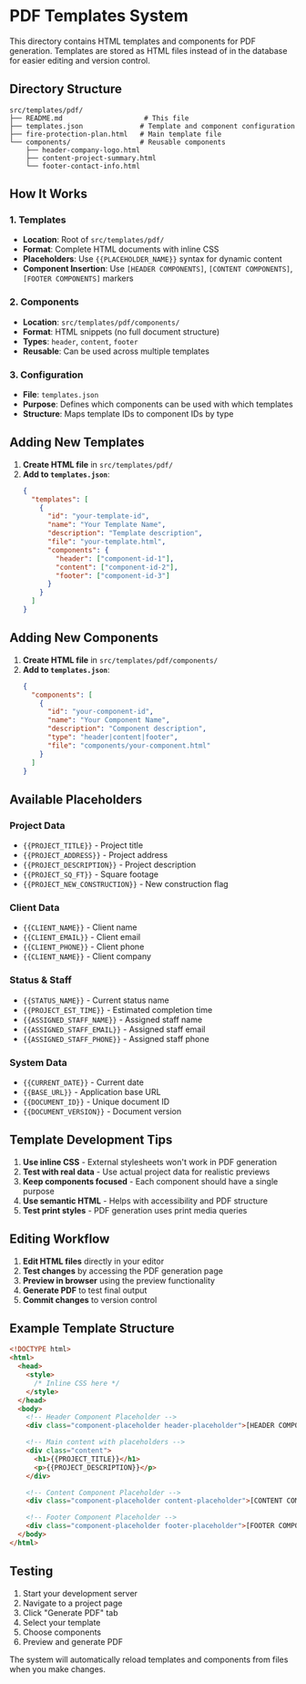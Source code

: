 # PDF Templates System

This directory contains HTML templates and components for PDF generation. Templates are stored as HTML files instead of in the database for easier editing and version control.

## Directory Structure

```
src/templates/pdf/
├── README.md                    # This file
├── templates.json              # Template and component configuration
├── fire-protection-plan.html   # Main template file
└── components/                 # Reusable components
    ├── header-company-logo.html
    ├── content-project-summary.html
    └── footer-contact-info.html
```

## How It Works

### 1. Templates

- **Location**: Root of `src/templates/pdf/`
- **Format**: Complete HTML documents with inline CSS
- **Placeholders**: Use `{{PLACEHOLDER_NAME}}` syntax for dynamic content
- **Component Insertion**: Use `[HEADER COMPONENTS]`, `[CONTENT COMPONENTS]`, `[FOOTER COMPONENTS]` markers

### 2. Components

- **Location**: `src/templates/pdf/components/`
- **Format**: HTML snippets (no full document structure)
- **Types**: `header`, `content`, `footer`
- **Reusable**: Can be used across multiple templates

### 3. Configuration

- **File**: `templates.json`
- **Purpose**: Defines which components can be used with which templates
- **Structure**: Maps template IDs to component IDs by type

## Adding New Templates

1. **Create HTML file** in `src/templates/pdf/`
2. **Add to `templates.json`**:
   ```json
   {
     "templates": [
       {
         "id": "your-template-id",
         "name": "Your Template Name",
         "description": "Template description",
         "file": "your-template.html",
         "components": {
           "header": ["component-id-1"],
           "content": ["component-id-2"],
           "footer": ["component-id-3"]
         }
       }
     ]
   }
   ```

## Adding New Components

1. **Create HTML file** in `src/templates/pdf/components/`
2. **Add to `templates.json`**:
   ```json
   {
     "components": [
       {
         "id": "your-component-id",
         "name": "Your Component Name",
         "description": "Component description",
         "type": "header|content|footer",
         "file": "components/your-component.html"
       }
     ]
   }
   ```

## Available Placeholders

### Project Data

- `{{PROJECT_TITLE}}` - Project title
- `{{PROJECT_ADDRESS}}` - Project address
- `{{PROJECT_DESCRIPTION}}` - Project description
- `{{PROJECT_SQ_FT}}` - Square footage
- `{{PROJECT_NEW_CONSTRUCTION}}` - New construction flag

### Client Data

- `{{CLIENT_NAME}}` - Client name
- `{{CLIENT_EMAIL}}` - Client email
- `{{CLIENT_PHONE}}` - Client phone
- `{{CLIENT_NAME}}` - Client company

### Status & Staff

- `{{STATUS_NAME}}` - Current status name
- `{{PROJECT_EST_TIME}}` - Estimated completion time
- `{{ASSIGNED_STAFF_NAME}}` - Assigned staff name
- `{{ASSIGNED_STAFF_EMAIL}}` - Assigned staff email
- `{{ASSIGNED_STAFF_PHONE}}` - Assigned staff phone

### System Data

- `{{CURRENT_DATE}}` - Current date
- `{{BASE_URL}}` - Application base URL
- `{{DOCUMENT_ID}}` - Unique document ID
- `{{DOCUMENT_VERSION}}` - Document version

## Template Development Tips

1. **Use inline CSS** - External stylesheets won't work in PDF generation
2. **Test with real data** - Use actual project data for realistic previews
3. **Keep components focused** - Each component should have a single purpose
4. **Use semantic HTML** - Helps with accessibility and PDF structure
5. **Test print styles** - PDF generation uses print media queries

## Editing Workflow

1. **Edit HTML files** directly in your editor
2. **Test changes** by accessing the PDF generation page
3. **Preview in browser** using the preview functionality
4. **Generate PDF** to test final output
5. **Commit changes** to version control

## Example Template Structure

```html
<!DOCTYPE html>
<html>
  <head>
    <style>
      /* Inline CSS here */
    </style>
  </head>
  <body>
    <!-- Header Component Placeholder -->
    <div class="component-placeholder header-placeholder">[HEADER COMPONENTS]</div>

    <!-- Main content with placeholders -->
    <div class="content">
      <h1>{{PROJECT_TITLE}}</h1>
      <p>{{PROJECT_DESCRIPTION}}</p>
    </div>

    <!-- Content Component Placeholder -->
    <div class="component-placeholder content-placeholder">[CONTENT COMPONENTS]</div>

    <!-- Footer Component Placeholder -->
    <div class="component-placeholder footer-placeholder">[FOOTER COMPONENTS]</div>
  </body>
</html>
```

## Testing

1. Start your development server
2. Navigate to a project page
3. Click "Generate PDF" tab
4. Select your template
5. Choose components
6. Preview and generate PDF

The system will automatically reload templates and components from files when you make changes.
